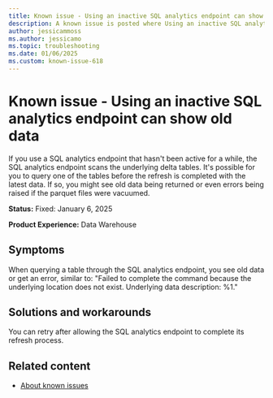 ```yaml
---
title: Known issue - Using an inactive SQL analytics endpoint can show old data
description: A known issue is posted where Using an inactive SQL analytics endpoint can show old data.
author: jessicammoss
ms.author: jessicamo
ms.topic: troubleshooting 
ms.date: 01/06/2025
ms.custom: known-issue-618
---
```


# Known issue - Using an inactive SQL analytics endpoint can show old data

If you use a SQL analytics endpoint that hasn't been active for a while, the SQL analytics endpoint scans the underlying delta tables. It's possible for you to query one of the tables before the refresh is completed with the latest data. If so, you might see old data being returned or even errors being raised if the parquet files were vacuumed.

**Status:** Fixed: January 6, 2025

**Product Experience:** Data Warehouse

## Symptoms

When querying a table through the SQL analytics endpoint, you see old data or get an error, similar to: "Failed to complete the command because the underlying location does not exist. Underlying data description: %1."

## Solutions and workarounds

You can retry after allowing the SQL analytics endpoint to complete its refresh process.

## Related content

- [About known issues](https://support.fabric.microsoft.com/known-issues)

